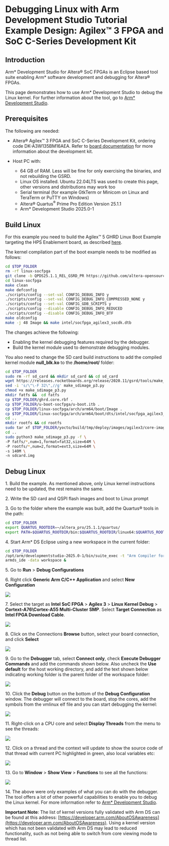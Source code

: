 

# Debugging Linux with Arm Development Studio Tutorial Example Design: Agilex™ 3 FPGA and SoC C-Series Development Kit

## Introduction

Arm* Development Studio for Altera® SoC FPGAs is an Eclipse based tool suite enabling Arm* software development and debugging for Altera® FPGAs.

This page demonstrates how to use Arm* Development Studio to debug the Linux kernel. For further information about the tool, go to [Arm* Development Studio](https://developer.arm.com/Tools%20and%20Software/Arm%20Development%20Studio).

## Prerequisites

The following are needed:

- Altera&reg; Agilex&trade; 3 FPGA and SoC C-Series Development Kit, ordering code DK-A3W135BM16AEA. Refer to [board documentation](https://www.intel.com/content/www/us/en/products/details/fpga/development-kits/agilex/a3y135b.html) for more information about the development kit.

- Host PC with:
  - 64 GB of RAM. Less will be fine for only exercising the binaries, and not rebuilding the GSRD.
  - Linux OS installed. Ubuntu 22.04LTS was used to create this page, other versions and distributions may work too
  - Serial terminal (for example GtkTerm or Minicom on Linux and TeraTerm or PuTTY on Windows)
  - Altera® Quartus<sup>&reg;</sup> Prime Pro Edition Version 25.1.1
  - Arm* Development Studio 2025.0-1

## Build Linux

For this example you need to build the Agilex™ 5 GHRD Linux Boot Example targeting the HPS Enablement board, as described [here](https://altera-fpga.github.io/rel-25.1.1/embedded-designs/agilex-5/e-series/premium/boot-examples/ug-linux-boot-agx5e-premium/#boot-from-sd-card). 

The kernel compilation part of the boot example needs to be modified as follows:

```bash
cd $TOP_FOLDER
rm -rf linux-socfpga
git clone -b QPDS25.1.1_REL_GSRD_PR https://github.com/altera-opensource/linux-socfpga
cd linux-socfpga
make clean
make defconfig
./scripts/config --set-val CONFIG_DEBUG_INFO y
./scripts/config --set-val CONFIG_DEBUG_INFO_COMPRESSED_NONE y
./scripts/config --set-val CONFIG_GDB_SCRIPTS y
./scripts/config --disable CONFIG_DEBUG_INFO_REDUCED
./scripts/config --disable CONFIG_DEBUG_INFO_BTF
make oldconfig
make -j 48 Image && make intel/socfpga_agilex3_socdk.dtb
```

The changes achieve the following:

* Enabling the kernel debugging features required by the debugger.
* Build the kernel module used to demonstrate debugging modules.

You also need to change the SD card build instructions to add the compiled kernel module **null_blk.ko** to the **/home/root/** folder:

```bash 
cd $TOP_FOLDER
sudo rm -rf sd_card && mkdir sd_card && cd sd_card
wget https://releases.rocketboards.org/release/2020.11/gsrd/tools/make_sdimage_p3.py
sed -i 's/\"\-F 32\",//g' make_sdimage_p3.py
chmod +x make_sdimage_p3.py
mkdir fatfs &&  cd fatfs
cp $TOP_FOLDER/ghrd.core.rbf .
cp $TOP_FOLDER/u-boot-socfpga/u-boot.itb .
cp $TOP_FOLDER/linux-socfpga/arch/arm64/boot/Image .
cp $TOP_FOLDER/linux-socfpga/arch/arm64/boot/dts/intel/socfpga_agilex3_socdk.dtb .
cd ..
mkdir rootfs && cd rootfs
sudo tar xf $TOP_FOLDER/yocto/build/tmp/deploy/images/agilex3/core-image-minimal-agilex3.rootfs.tar.gz
cd ..
sudo python3 make_sdimage_p3.py -f \
-P fatfs/*,num=1,format=fat32,size=64M \
-P rootfs/*,num=2,format=ext3,size=64M \
-s 140M \
-n sdcard.img
```

## Debug Linux

1\. Build the example. As mentioned above, only Linux kernel instructions need to be updated, the rest remains the same.

2\. Write the SD card and QSPI flash images and boot to Linux prompt

3\. Go to the folder where the example was built, add the Quartus® tools in the path:

```bash
cd $TOP_FOLDER
export QUARTUS_ROOTDIR=~/altera_pro/25.1.1/quartus/
export PATH=$QUARTUS_ROOTDIR/bin:$QUARTUS_ROOTDIR/linux64:$QUARTUS_ROOTDIR/../qsys/bin:$PATH

```

4\. Start Arm* DS Eclipse using a new workspace in the current folder:

```bash
cd $TOP_FOLDER
/opt/arm/developmentstudio-2025.0-1/bin/suite_exec -t "Arm Compiler for Embedded 6" bash
armds_ide -data workspace &
```

5\. Go to **Run** > **Debug Configurations**

6\. Right click **Generic Arm C/C++ Application** and select **New Configuration**

![](images/01-create-config.png)

7\. Select the target as **Intel SoC FPGA** > **Agilex 3** > **Linux Kernel Debug** > **Cortext-A76\Cortex-A55 Multi-Cluster SMP**. Select **Target Connection** as **Intel FPGA Download Cable**.

![](images/02-debug-config.png)

8\. Click on the Connections **Browse** button, select your board connection, and click **Select**

![](images/03-browse-connection.png)

9\. Go to the **Debugger** tab, select **Connect only**, check **Execute Debugger Commands** and add the commands shown below. Also uncheck the **Use default** for the host working directory, and add the text shown below indicating working folder is the parent folder of the workspace folder:

![](images/04-debugger-config.png)

10\. Click the **Debug** button on the bottom of the **Debug Configuration** window. The debugger will connect to the board, stop the cores, add the symbols from the vmlinux elf file and you can start debugging the kernel:

![](images/05-debug-linux.png)

11\. Right-click on a CPU core and select **Display Threads** from the menu to see the threads:

![](images/06-display-threads.png)

12\. Click on a thread and the context will update to show the source code of that thread with current PC highlighted in green, also local variables etc:

![](images/08-view-thread.png)

13\. Go to **Window** > **Show View** > **Functions** to see all the functions:

![](images/09-view-functions.png)

14\. The above were only examples of what you can do with the debugger. The tool offers a lot of other powerful capabilities to enable you to debug the Linux kernel. For more information refer to [Arm* Development Studio](https://developer.arm.com/Tools%20and%20Software/Arm%20Development%20Studio).

**Important Note**: The list of kernel versions fully validated with Arm DS can be found at this address: [https://developer.arm.com/AboutOSAwareness](https://developer.arm.com/AboutOSAwareness). Using a kernel version which has not been validated with Arm DS may lead to reduced functionality, such as not being able to switch from core viewing mode to thread list.